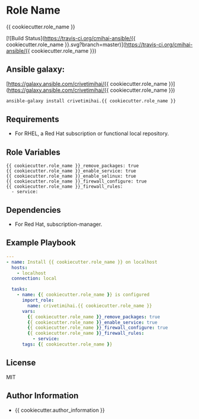 Role Name
=========

{{ cookiecutter.role_name }}

[![Build Status](https://travis-ci.org/cmihai-ansible/{{ cookiecutter.role_name }}.svg?branch=master)](https://travis-ci.org/cmihai-ansible/{{ cookiecutter.role_name }})

Ansible galaxy:
---------------

[https://galaxy.ansible.com/crivetimihai/{{ cookiecutter.role_name }}](https://galaxy.ansible.com/crivetimihai/{{ cookiecutter.role_name }})

```bash
ansible-galaxy install crivetimihai.{{ cookiecutter.role_name }}
```

Requirements
------------

- For RHEL, a Red Hat subscription or functional local repository.

Role Variables
--------------

```
{{ cookiecutter.role_name }}_remove_packages: true
{{ cookiecutter.role_name }}_enable_service: true
{{ cookiecutter.role_name }}_enable_selinux: true
{{ cookiecutter.role_name }}_firewall_configure: true
{{ cookiecutter.role_name }}_firewall_rules:
  - service:
```

Dependencies
------------

- For Red Hat, subscription-manager.

Example Playbook
----------------

```yaml
---
- name: Install {{ cookiecutter.role_name }} on localhost
  hosts:
    - localhost
  connection: local

  tasks:
    - name: {{ cookiecutter.role_name }} is configured
      import_role:
        name: crivetimihai.{{ cookiecutter.role_name }}
      vars:
        {{ cookiecutter.role_name }}_remove_packages: true
        {{ cookiecutter.role_name }}_enable_service: true
        {{ cookiecutter.role_name }}_firewall_configure: true
        {{ cookiecutter.role_name }}_firewall_rules:
          - service:
      tags: {{ cookiecutter.role_name }}
```

License
-------

MIT

Author Information
------------------

- {{ cookiecutter.author_information }}
